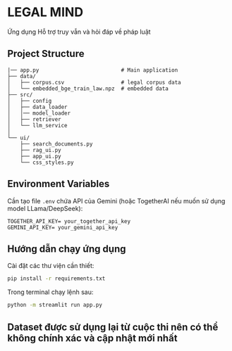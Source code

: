 # LEGAL MIND
Ứng dụng Hỗ trợ truy vẫn và hỏi đáp về pháp luật


## Project Structure
```
|── app.py                          # Main application
├── data/              
│   ├── corpus.csv                  # legal corpus data
│   └── embedded_bge_train_law.npz  # embedded data
├── src/                   
│   ├── config          
│   ├── data_loader
│   │── model_loader             
│   ├── retriever      
│   └── llm_service        
│              
└── ui/                    
    ├── search_documents.py  
    ├── rag_ui.py          
    ├── app_ui.py         
    └── css_styles.py      
```

## Environment Variables

Cần tạo file `.env` chứa API của Gemini (hoặc TogetherAI nếu muốn sử dụng model LLama/DeepSeek):

```
TOGETHER_API_KEY= your_together_api_key
GEMINI_API_KEY= your_gemini_api_key
```

## Hướng dẫn chạy ứng dụng
Cài đặt các thư viện cần thiết:
```bash
pip install -r requirements.txt
```
Trong terminal chạy lệnh sau:
```bash
python -m streamlit run app.py
```

## Dataset được sử dụng lại từ cuộc thi nên có thể không chính xác và cập nhật mới nhất